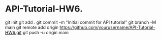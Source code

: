# API-Tutorial-HW6.
git init
git add .
git commit -m "Initial commit for API tutorial"
git branch -M main
git remote add origin https://github.com/yourusername/API-Tutorial-HW6.git
git push -u origin main
